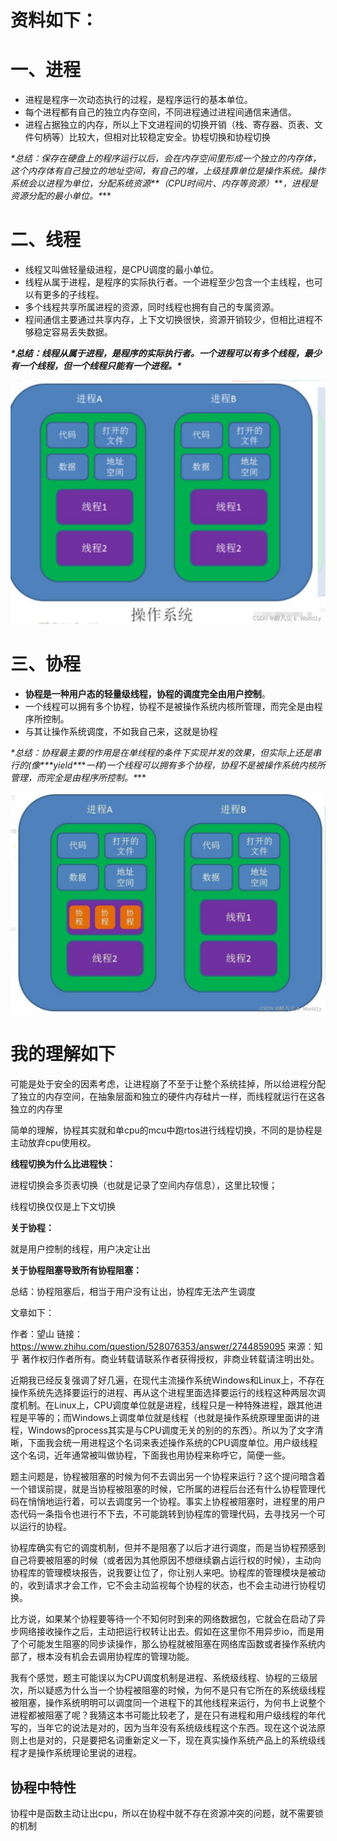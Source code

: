 # 资料如下：

# 一、进程

- 进程是程序一次动态执行的过程，是程序运行的基本单位。
- 每个进程都有自己的独立内存空间，不同进程通过进程间通信来通信。
- 进程占据独立的内存，所以上下文进程间的切换开销（栈、寄存器、页表、文件句柄等）比较大，但相对比较稳定安全。协程切换和协程切换

***\*总结：保存在硬盘上的程序运行以后，会在内存空间里形成一个独立的内存体，这个内存体有自己独立的地址空间，有自己的堆，上级挂靠单位是操作系统。操作系统会以进程为单位，分配系统资源\**\**（CPU时间片、内存等资源）\**\**，进程是资源分配的最小单位。\****

# 二、线程

- 线程又叫做轻量级进程，是CPU调度的最小单位。
- 线程从属于进程，是程序的实际执行者。一个进程至少包含一个主线程，也可以有更多的子线程。
- 多个线程共享所属进程的资源，同时线程也拥有自己的专属资源。
- 程间通信主要通过共享内存，上下文切换很快，资源开销较少，但相比进程不够稳定容易丢失数据。

***\*总结：线程从属于进程，是程序的实际执行者。一个进程可以有多个线程，最少有一个线程，但一个线程只能有一个进程。\****

![img](%E8%BF%9B%E7%A8%8B%E3%80%81%E7%BA%BF%E7%A8%8B%E3%80%81%E5%8D%8F%E7%A8%8B.assets/69672e3d2a04433e8370d65c1a842b72.png)

# 三、协程

- **协程是一种用户态的轻量级线程，协程的调度完全由用户控制**。
- 一个线程可以拥有多个协程，协程不是被操作系统内核所管理，而完全是由程序所控制。
- 与其让操作系统调度，不如我自己来，这就是协程

***\*总结：协程最主要的作用是在单线程的条件下实现并发的效果，但实际上还是串行的(像\**\**\**yield\**\**\**一样)一个线程可以拥有多个协程，协程不是被操作系统内核所管理，而完全是由程序所控制。\****

![img](%E8%BF%9B%E7%A8%8B%E3%80%81%E7%BA%BF%E7%A8%8B%E3%80%81%E5%8D%8F%E7%A8%8B.assets/1dc26b30909e4ce88bfbd19438ecceae.png)





# 我的理解如下

可能是处于安全的因素考虑，让进程崩了不至于让整个系统挂掉，所以给进程分配了独立的内存空间，在抽象层面和独立的硬件内存硅片一样，而线程就运行在这各独立的内存里

简单的理解，协程其实就和单cpu的mcu中跑rtos进行线程切换，不同的是协程是主动放弃cpu使用权。



**线程切换为什么比进程快：**

进程切换会多页表切换（也就是记录了空间内存信息），这里比较慢；

线程切换仅仅是上下文切换



**关于协程：**

就是用户控制的线程，用户决定让出





**关于协程阻塞导致所有协程阻塞：**

总结：协程阻塞后，相当于用户没有让出，协程库无法产生调度

文章如下：

作者：望山
链接：https://www.zhihu.com/question/528076353/answer/2744859095
来源：知乎
著作权归作者所有。商业转载请联系作者获得授权，非商业转载请注明出处。



近期我已经反复强调了好几遍，在现代主流操作系统Windows和Linux上，不存在操作系统先选择要运行的进程、再从这个进程里面选择要运行的线程这种两层次调度机制。在Linux上，CPU调度单位就是进程，线程只是一种特殊进程，跟其他进程是平等的；而Windows上调度单位就是线程（也就是操作系统原理里面讲的进程，Windows的process其实是与CPU调度无关的别的的东西）。所以为了文字清晰，下面我会统一用进程这个名词来表述操作系统的CPU调度单位。用户级线程这个名词，近年通常被叫做协程，下面我也用协程来称呼它，简便一些。

题主问题是，协程被阻塞的时候为何不去调出另一个协程来运行？这个提问暗含着一个错误前提，就是当协程被阻塞的时候，它所属的进程后台还有什么协程管理代码在悄悄地运行着，可以去调度另一个协程。事实上协程被阻塞时，进程里的用户态代码一条指令也进行不下去，不可能跳转到协程库的管理代码，去寻找另一个可以运行的协程。

协程库确实有它的调度机制，但并不是阻塞了以后才进行调度，而是当协程预感到自己将要被阻塞的时候（或者因为其他原因不想继续霸占运行权的时候），主动向协程库的管理模块报告，说我要让位了，你让别人来吧。协程库的管理模块是被动的，收到请求才会工作，它不会主动监视每个协程的状态，也不会主动进行协程切换。

比方说，如果某个协程要等待一个不知何时到来的网络数据包，它就会在启动了异步网络接收操作之后，主动把运行权转让出去。假如在这里你不用异步io，而是用了个可能发生阻塞的同步读操作，那么协程就被阻塞在网络库函数或者操作系统内部了，根本没有机会去调用协程库的管理功能。

我有个感觉，题主可能误以为CPU调度机制是进程、系统级线程、协程的三级层次，所以疑惑为什么当一个协程被阻塞的时候，为何不是只有它所在的系统级线程被阻塞，操作系统明明可以调度同一个进程下的其他线程来运行，为何书上说整个进程都被阻塞了呢？我猜这本书可能比较老了，是在只有进程和用户级线程的年代写的，当年它的说法是对的，因为当年没有系统级线程这个东西。现在这个说法原则上也是对的，只是要把名词重新定义一下，现在真实操作系统产品上的系统级线程才是操作系统理论里说的进程。



## 协程中特性

协程中是函数主动让出cpu，所以在协程中就不存在资源冲突的问题，就不需要锁的机制

